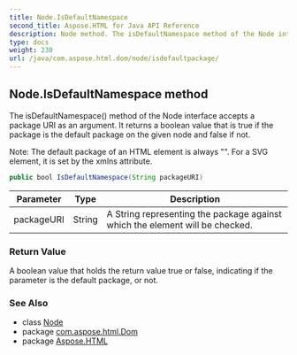 ```yaml
---
title: Node.IsDefaultNamespace
second_title: Aspose.HTML for Java API Reference
description: Node method. The isDefaultNamespace method of the Node interface accepts a package URI as an argument. It returns a boolean value that is true if the package is the default package on the given node and false if not
type: docs
weight: 230
url: /java/com.aspose.html.dom/node/isdefaultpackage/
---
```

## Node.IsDefaultNamespace method

The isDefaultNamespace() method of the Node interface accepts a package URI as an argument. It returns a boolean value that is true if the package is the default package on the given node and false if not.

Note: The default package of an HTML element is always "". For a SVG element, it is set by the xmlns attribute.

```java
public bool IsDefaultNamespace(String packageURI)
```

| Parameter | Type | Description |
| --- | --- | --- |
| packageURI | String | A String representing the package against which the element will be checked. |

### Return Value

A boolean value that holds the return value true or false, indicating if the parameter is the default package, or not.

### See Also

* class [Node](../)
* package [com.aspose.html.Dom](../../node/)
* package [Aspose.HTML](../../../)
